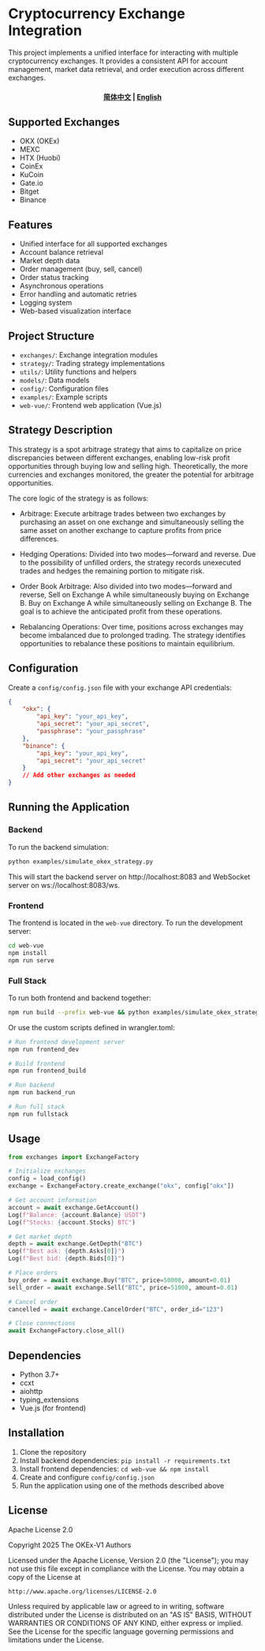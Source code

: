 # Cryptocurrency Exchange Integration

This project implements a unified interface for interacting with multiple cryptocurrency exchanges. It provides a consistent API for account management, market data retrieval, and order execution across different exchanges.
<h4 align="center">
    <p>
<a href="https://github.com/xzqxnet0990/okex-v1/tree/main/README.md">简体中文</a> |
<a href="https://github.com/xzqxnet0990/okex-v1/tree/main/README_EN.md">English</a> 
    </p>
</h4>

## Supported Exchanges

- OKX (OKEx)
- MEXC
- HTX (Huobi)
- CoinEx
- KuCoin
- Gate.io
- Bitget
- Binance

## Features

- Unified interface for all supported exchanges
- Account balance retrieval
- Market depth data
- Order management (buy, sell, cancel)
- Order status tracking
- Asynchronous operations
- Error handling and automatic retries
- Logging system
- Web-based visualization interface

## Project Structure

- `exchanges/`: Exchange integration modules
- `strategy/`: Trading strategy implementations
- `utils/`: Utility functions and helpers
- `models/`: Data models
- `config/`: Configuration files
- `examples/`: Example scripts
- `web-vue/`: Frontend web application (Vue.js)

## Strategy Description
This strategy is a spot arbitrage strategy that aims to capitalize on price discrepancies between different exchanges, enabling low-risk profit opportunities through buying low and selling high. Theoretically, the more currencies and exchanges monitored, the greater the potential for arbitrage opportunities.

The core logic of the strategy is as follows:

- Arbitrage: Execute arbitrage trades between two exchanges by purchasing an asset on one exchange and simultaneously selling the same asset on another exchange to capture profits from price differences.

- Hedging Operations: Divided into two modes—forward and reverse. Due to the possibility of unfilled orders, the strategy records unexecuted trades and hedges the remaining portion to mitigate risk.

- Order Book Arbitrage: Also divided into two modes—forward and reverse, Sell on Exchange A while simultaneously buying on Exchange B. Buy on Exchange A while simultaneously selling on Exchange B.
The goal is to achieve the anticipated profit from these operations.

- Rebalancing Operations: Over time, positions across exchanges may become imbalanced due to prolonged trading. The strategy identifies opportunities to rebalance these positions to maintain equilibrium.

## Configuration

Create a `config/config.json` file with your exchange API credentials:

```json
{
    "okx": {
        "api_key": "your_api_key",
        "api_secret": "your_api_secret",
        "passphrase": "your_passphrase"
    },
    "binance": {
        "api_key": "your_api_key",
        "api_secret": "your_api_secret"
    }
    // Add other exchanges as needed
}
```

## Running the Application

### Backend

To run the backend simulation:

```bash
python examples/simulate_okex_strategy.py
```

This will start the backend server on http://localhost:8083 and WebSocket server on ws://localhost:8083/ws.

### Frontend

The frontend is located in the `web-vue` directory. To run the development server:

```bash
cd web-vue
npm install
npm run serve
```

### Full Stack

To run both frontend and backend together:

```bash
npm run build --prefix web-vue && python examples/simulate_okex_strategy.py
```

Or use the custom scripts defined in wrangler.toml:

```bash
# Run frontend development server
npm run frontend_dev

# Build frontend
npm run frontend_build

# Run backend
npm run backend_run

# Run full stack
npm run fullstack
```

## Usage

```python
from exchanges import ExchangeFactory

# Initialize exchanges
config = load_config()
exchange = ExchangeFactory.create_exchange("okx", config["okx"])

# Get account information
account = await exchange.GetAccount()
Log(f"Balance: {account.Balance} USDT")
Log(f"Stocks: {account.Stocks} BTC")

# Get market depth
depth = await exchange.GetDepth("BTC")
Log(f"Best ask: {depth.Asks[0]}")
Log(f"Best bid: {depth.Bids[0]}")

# Place orders
buy_order = await exchange.Buy("BTC", price=50000, amount=0.01)
sell_order = await exchange.Sell("BTC", price=51000, amount=0.01)

# Cancel order
cancelled = await exchange.CancelOrder("BTC", order_id="123")

# Close connections
await ExchangeFactory.close_all()
```

## Dependencies

- Python 3.7+
- ccxt
- aiohttp
- typing_extensions
- Vue.js (for frontend)

## Installation

1. Clone the repository
2. Install backend dependencies: `pip install -r requirements.txt`
3. Install frontend dependencies: `cd web-vue && npm install`
4. Create and configure `config/config.json`
5. Run the application using one of the methods described above

## License

Apache License 2.0

Copyright 2025 The OKEx-V1 Authors

Licensed under the Apache License, Version 2.0 (the "License");
you may not use this file except in compliance with the License.
You may obtain a copy of the License at

    http://www.apache.org/licenses/LICENSE-2.0

Unless required by applicable law or agreed to in writing, software
distributed under the License is distributed on an "AS IS" BASIS,
WITHOUT WARRANTIES OR CONDITIONS OF ANY KIND, either express or implied.
See the License for the specific language governing permissions and
limitations under the License.